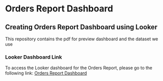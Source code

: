 # Orders Report Dashboard

## Creating Orders Report Dashboard using Looker

This repository contains the pdf for preview dashboard and the dataset we use

### Looker Dashboard Link
To access the Looker dashboard for the Orders Report, please go to the following link: [Orders Report Dashboard](https://lookerstudio.google.com/reporting/95281ab3-6677-4028-8144-76553e84be57)
